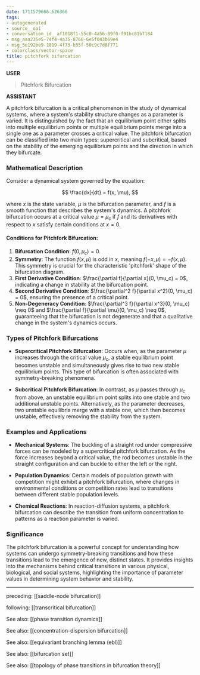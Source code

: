 ```yaml
---
date: 1711579666.626366
tags:
- autogenerated
- source__oai
- conversation_id__af1018f1-55c0-4a56-89f0-f91bc81b7184
- msg_aaa235e5-74f4-4a35-8766-6e5f043b69e4
- msg_5e192be9-1819-4f73-b55f-50c9c7d8f771
- colorclass/vector-space
title: pitchfork bifurcation
---
```


**USER**

> Pitchfork Bifurcation


**ASSISTANT**

A pitchfork bifurcation is a critical phenomenon in the study of dynamical systems, where a system's stability structure changes as a parameter is varied. It is distinguished by the fact that an equilibrium point either splits into multiple equilibrium points or multiple equilibrium points merge into a single one as a parameter crosses a critical value. The pitchfork bifurcation can be classified into two main types: supercritical and subcritical, based on the stability of the emerging equilibrium points and the direction in which they bifurcate.

### Mathematical Description

Consider a dynamical system governed by the equation:

$$
\frac{dx}{dt} = f(x, \mu),
$$

where $x$ is the state variable, $\mu$ is the bifurcation parameter, and $f$ is a smooth function that describes the system's dynamics. A pitchfork bifurcation occurs at a critical value $\mu = \mu_c$ if $f$ and its derivatives with respect to $x$ satisfy certain conditions at $x = 0$.

#### Conditions for Pitchfork Bifurcation:

1. **Bifurcation Condition**: $f(0, \mu_c) = 0$.
2. **Symmetry**: The function $f(x, \mu)$ is odd in $x$, meaning $f(-x, \mu) = -f(x, \mu)$. This symmetry is crucial for the characteristic 'pitchfork' shape of the bifurcation diagram.
3. **First Derivative Condition**: $\frac{\partial f}{\partial x}(0, \mu_c) = 0$, indicating a change in stability at the bifurcation point.
4. **Second Derivative Condition**: $\frac{\partial^2 f}{\partial x^2}(0, \mu_c) = 0$, ensuring the presence of a critical point.
5. **Non-Degeneracy Condition**: $\frac{\partial^3 f}{\partial x^3}(0, \mu_c) \neq 0$ and $\frac{\partial f}{\partial \mu}(0, \mu_c) \neq 0$, guaranteeing that the bifurcation is not degenerate and that a qualitative change in the system's dynamics occurs.

### Types of Pitchfork Bifurcations

- **Supercritical Pitchfork Bifurcation**: Occurs when, as the parameter $\mu$ increases through the critical value $\mu_c$, a stable equilibrium point becomes unstable and simultaneously gives rise to two new stable equilibrium points. This type of bifurcation is often associated with symmetry-breaking phenomena.

- **Subcritical Pitchfork Bifurcation**: In contrast, as $\mu$ passes through $\mu_c$ from above, an unstable equilibrium point splits into one stable and two additional unstable points. Alternatively, as the parameter decreases, two unstable equilibria merge with a stable one, which then becomes unstable, effectively removing the stability from the system.

### Examples and Applications

- **Mechanical Systems**: The buckling of a straight rod under compressive forces can be modeled by a supercritical pitchfork bifurcation. As the force increases beyond a critical value, the rod becomes unstable in the straight configuration and can buckle to either the left or the right.

- **Population Dynamics**: Certain models of population growth with competition might exhibit a pitchfork bifurcation, where changes in environmental conditions or competition rates lead to transitions between different stable population levels.

- **Chemical Reactions**: In reaction-diffusion systems, a pitchfork bifurcation can describe the transition from uniform concentration to patterns as a reaction parameter is varied.

### Significance

The pitchfork bifurcation is a powerful concept for understanding how systems can undergo symmetry-breaking transitions and how these transitions lead to the emergence of new, distinct states. It provides insights into the mechanisms behind critical transitions in various physical, biological, and social systems, highlighting the importance of parameter values in determining system behavior and stability.


---

preceding: [[saddle-node bifurcation]]  


following: [[transcritical bifurcation]]

See also: [[phase transition dynamics]]


See also: [[concentration-dispersion bifurcation]]


See also: [[equivariant branching lemma (ebl)]]


See also: [[bifurcation set]]


See also: [[topology of phase transitions in bifurcation theory]]
